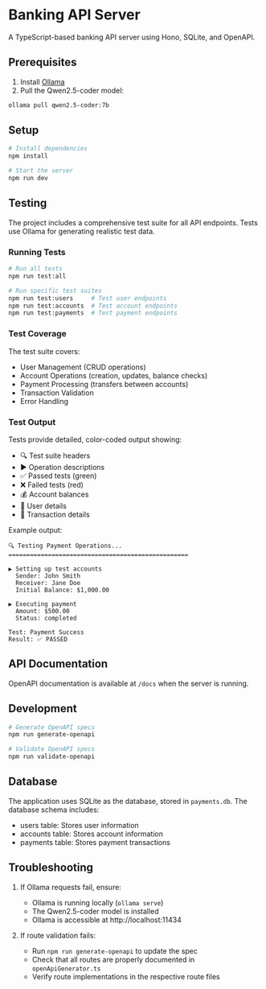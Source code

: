 # Banking API Server

A TypeScript-based banking API server using Hono, SQLite, and OpenAPI.

## Prerequisites

1. Install [Ollama](https://ollama.ai/)
2. Pull the Qwen2.5-coder model:
```bash
ollama pull qwen2.5-coder:7b
```

## Setup

```bash
# Install dependencies
npm install

# Start the server
npm run dev
```

## Testing

The project includes a comprehensive test suite for all API endpoints. Tests use Ollama for generating realistic test data.

### Running Tests

```bash
# Run all tests
npm run test:all

# Run specific test suites
npm run test:users     # Test user endpoints
npm run test:accounts  # Test account endpoints
npm run test:payments  # Test payment endpoints
```

### Test Coverage

The test suite covers:
- User Management (CRUD operations)
- Account Operations (creation, updates, balance checks)
- Payment Processing (transfers between accounts)
- Transaction Validation
- Error Handling

### Test Output

Tests provide detailed, color-coded output showing:
- 🔍 Test suite headers
- ▶ Operation descriptions
- ✅ Passed tests (green)
- ❌ Failed tests (red)
- 💰 Account balances
- 👤 User details
- 🏦 Transaction details

Example output:
```
🔍 Testing Payment Operations...
==================================================

▶ Setting up test accounts
  Sender: John Smith
  Receiver: Jane Doe
  Initial Balance: $1,000.00

▶ Executing payment
  Amount: $500.00
  Status: completed
  
Test: Payment Success
Result: ✅ PASSED
```

## API Documentation

OpenAPI documentation is available at `/docs` when the server is running.

## Development

```bash
# Generate OpenAPI specs
npm run generate-openapi

# Validate OpenAPI specs
npm run validate-openapi
```

## Database

The application uses SQLite as the database, stored in `payments.db`. The database schema includes:

- users table: Stores user information
- accounts table: Stores account information
- payments table: Stores payment transactions

## Troubleshooting

1. If Ollama requests fail, ensure:
   - Ollama is running locally (`ollama serve`)
   - The Qwen2.5-coder model is installed
   - Ollama is accessible at http://localhost:11434

2. If route validation fails:
   - Run `npm run generate-openapi` to update the spec
   - Check that all routes are properly documented in `openApiGenerator.ts`
   - Verify route implementations in the respective route files
